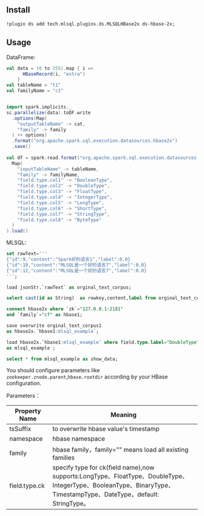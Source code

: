 ## Install

```
!plugin ds add tech.mlsql.plugins.ds.MLSQLHBase2x ds-hbase-2x;
```

## Usage

DataFrame:

```scala
val data = (0 to 255).map { i =>
      HBaseRecord(i, "extra")
    }
val tableName = "t1"
val familyName = "c1"


import spark.implicits._
sc.parallelize(data).toDF.write
  .options(Map(
    "outputTableName" -> cat,
    "family" -> family
  ) ++ options)
  .format("org.apache.spark.sql.execution.datasources.hbase2x")
  .save()
  
val df = spark.read.format("org.apache.spark.sql.execution.datasources.hbase2x").options(
  Map(
    "inputTableName" -> tableName,
    "family" -> familyName,
    "field.type.col1" -> "BooleanType",
    "field.type.col2" -> "DoubleType",
    "field.type.col3" -> "FloatType",
    "field.type.col4" -> "IntegerType",
    "field.type.col5" -> "LongType",
    "field.type.col6" -> "ShortType",
    "field.type.col7" -> "StringType",
    "field.type.col8" -> "ByteType"
  )
).load() 
``` 

MLSQL: 

```sql
set rawText='''
{"id":9,"content":"Spark好的语言1","label":0.0}
{"id":10,"content":"MLSQL是一个好的语言7","label":0.0}
{"id":12,"content":"MLSQL是一个好的语言7","label":0.0}
''';

load jsonStr.`rawText` as orginal_text_corpus;

select cast(id as String)  as rowkey,content,label from orginal_text_corpus as orginal_text_corpus1;

connect hbase2x where `zk`="127.0.0.1:2181"
and `family`="cf" as hbase1;

save overwrite orginal_text_corpus1 
as hbase2x.`hbase1:mlsql_example`;

load hbase2x.`hbase1:mlsql_example` where field.type.label="DoubleType"
as mlsql_example ;

select * from mlsql_example as show_data;
```

You should configure parameters like `zookeeper.znode.parent`,`hbase.rootdir` according by 
your HBase configuration.  

Parameters：

| Property Name  |  Meaning |
|---|---|
| tsSuffix |to overwrite hbase value's timestamp|
|namespace|hbase namespace|
| family |hbase family，family="" means load all existing families|
| field.type.ck | specify type for ck(field name),now supports:LongType、FloatType、DoubleType、IntegerType、BooleanType、BinaryType、TimestampType、DateType，default: StringType。|




